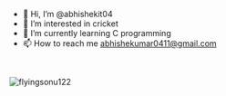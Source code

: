 - 👋 Hi, I’m @abhishekit04
- 👀 I’m interested in cricket
- 🌱 I’m currently learning C programming
- 📫 How to reach me abhishekumar0411@gmail.com

<!---
abhishekit04/abhishekit04 is a ✨ special ✨ repository because its `README.md` (this file) appears on your GitHub profile.
You can click the Preview link to take a look at your changes.
--->


<br>

<p ><img  src="https://activity-graph.herokuapp.com/graph?username=abhishekit04&theme=dracula&bg_color=00000000&color=878787&line=4c8ed9&point=00000000&area=true&hide_border=false" alt="flyingsonu122"  /></p>

<br>
